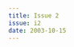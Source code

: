 ```yaml
---
title: Issue 2
issue: i2
date: 2003-10-15
---
```


<!-- Leave blank, list of items automatically generated by code. -->